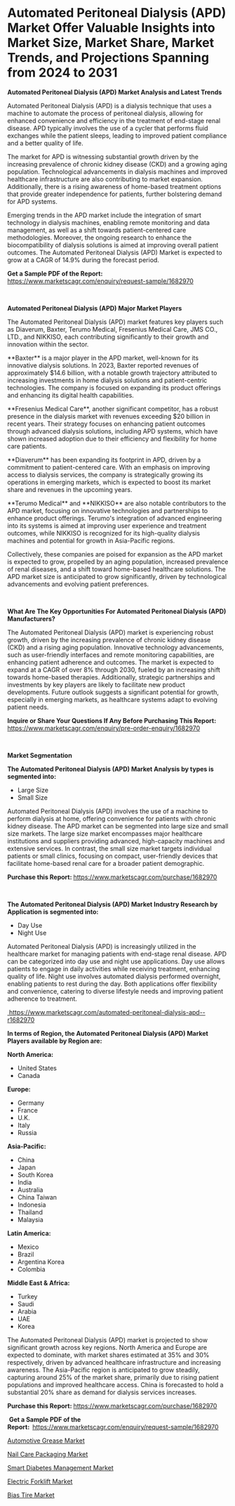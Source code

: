 <p><h1>Automated Peritoneal Dialysis (APD) Market Offer Valuable Insights into Market Size, Market Share, Market Trends, and Projections Spanning from 2024 to 2031</h1></p><p><strong>Automated Peritoneal Dialysis (APD) Market Analysis and Latest Trends</strong></p>
<p><p>Automated Peritoneal Dialysis (APD) is a dialysis technique that uses a machine to automate the process of peritoneal dialysis, allowing for enhanced convenience and efficiency in the treatment of end-stage renal disease. APD typically involves the use of a cycler that performs fluid exchanges while the patient sleeps, leading to improved patient compliance and a better quality of life.</p><p>The market for APD is witnessing substantial growth driven by the increasing prevalence of chronic kidney disease (CKD) and a growing aging population. Technological advancements in dialysis machines and improved healthcare infrastructure are also contributing to market expansion. Additionally, there is a rising awareness of home-based treatment options that provide greater independence for patients, further bolstering demand for APD systems.</p><p>Emerging trends in the APD market include the integration of smart technology in dialysis machines, enabling remote monitoring and data management, as well as a shift towards patient-centered care methodologies. Moreover, the ongoing research to enhance the biocompatibility of dialysis solutions is aimed at improving overall patient outcomes. The Automated Peritoneal Dialysis (APD) Market is expected to grow at a CAGR of 14.9% during the forecast period.</p></p>
<p><strong>Get a Sample PDF of the Report:&nbsp;</strong> <a href="https://www.marketscagr.com/enquiry/request-sample/1682970?utm_campaign=1529&utm_medium=2&utm_source=Github&utm_content=ia&utm_term=15102024&utm_id=automated-peritoneal-dialysis-apd">https://www.marketscagr.com/enquiry/request-sample/1682970</a></p>
<p>&nbsp;</p>
<p><strong>Automated Peritoneal Dialysis (APD) Major Market Players</strong></p>
<p><p>The Automated Peritoneal Dialysis (APD) market features key players such as Diaverum, Baxter, Terumo Medical, Fresenius Medical Care, JMS CO., LTD., and NIKKISO, each contributing significantly to their growth and innovation within the sector.</p><p>**Baxter** is a major player in the APD market, well-known for its innovative dialysis solutions. In 2023, Baxter reported revenues of approximately $14.6 billion, with a notable growth trajectory attributed to increasing investments in home dialysis solutions and patient-centric technologies. The company is focused on expanding its product offerings and enhancing its digital health capabilities.</p><p>**Fresenius Medical Care**, another significant competitor, has a robust presence in the dialysis market with revenues exceeding $20 billion in recent years. Their strategy focuses on enhancing patient outcomes through advanced dialysis solutions, including APD systems, which have shown increased adoption due to their efficiency and flexibility for home care patients.</p><p>**Diaverum** has been expanding its footprint in APD, driven by a commitment to patient-centered care. With an emphasis on improving access to dialysis services, the company is strategically growing its operations in emerging markets, which is expected to boost its market share and revenues in the upcoming years.</p><p>**Terumo Medical** and **NIKKISO** are also notable contributors to the APD market, focusing on innovative technologies and partnerships to enhance product offerings. Terumo's integration of advanced engineering into its systems is aimed at improving user experience and treatment outcomes, while NIKKISO is recognized for its high-quality dialysis machines and potential for growth in Asia-Pacific regions.</p><p>Collectively, these companies are poised for expansion as the APD market is expected to grow, propelled by an aging population, increased prevalence of renal diseases, and a shift toward home-based healthcare solutions. The APD market size is anticipated to grow significantly, driven by technological advancements and evolving patient preferences.</p></p>
<p>&nbsp;</p>
<p><strong>What Are The Key Opportunities For Automated Peritoneal Dialysis (APD) Manufacturers?</strong></p>
<p><p>The Automated Peritoneal Dialysis (APD) market is experiencing robust growth, driven by the increasing prevalence of chronic kidney disease (CKD) and a rising aging population. Innovative technology advancements, such as user-friendly interfaces and remote monitoring capabilities, are enhancing patient adherence and outcomes. The market is expected to expand at a CAGR of over 8% through 2030, fueled by an increasing shift towards home-based therapies. Additionally, strategic partnerships and investments by key players are likely to facilitate new product developments. Future outlook suggests a significant potential for growth, especially in emerging markets, as healthcare systems adapt to evolving patient needs.</p></p>
<p><strong>Inquire or Share Your Questions If Any Before Purchasing This Report:</strong> <a href="https://www.marketscagr.com/enquiry/pre-order-enquiry/1682970?utm_campaign=1529&utm_medium=2&utm_source=Github&utm_content=ia&utm_term=15102024&utm_id=automated-peritoneal-dialysis-apd">https://www.marketscagr.com/enquiry/pre-order-enquiry/1682970</a></p>
<p>&nbsp;</p>
<p><strong>Market Segmentation</strong></p>
<p><strong>The Automated Peritoneal Dialysis (APD) Market Analysis by types is segmented into:</strong></p>
<p><ul><li>Large Size</li><li>Small Size</li></ul></p>
<p><p>Automated Peritoneal Dialysis (APD) involves the use of a machine to perform dialysis at home, offering convenience for patients with chronic kidney disease. The APD market can be segmented into large size and small size markets. The large size market encompasses major healthcare institutions and suppliers providing advanced, high-capacity machines and extensive services. In contrast, the small size market targets individual patients or small clinics, focusing on compact, user-friendly devices that facilitate home-based renal care for a broader patient demographic.</p></p>
<p><strong>Purchase this Report:&nbsp;</strong><a href="https://www.marketscagr.com/purchase/1682970?utm_campaign=1529&utm_medium=2&utm_source=Github&utm_content=ia&utm_term=15102024&utm_id=automated-peritoneal-dialysis-apd">https://www.marketscagr.com/purchase/1682970</a></p>
<p>&nbsp;</p>
<p><strong>The Automated Peritoneal Dialysis (APD) Market Industry Research by Application is segmented into:</strong></p>
<p><ul><li>Day Use</li><li>Night Use</li></ul></p>
<p><p>Automated Peritoneal Dialysis (APD) is increasingly utilized in the healthcare market for managing patients with end-stage renal disease. APD can be categorized into day use and night use applications. Day use allows patients to engage in daily activities while receiving treatment, enhancing quality of life. Night use involves automated dialysis performed overnight, enabling patients to rest during the day. Both applications offer flexibility and convenience, catering to diverse lifestyle needs and improving patient adherence to treatment.</p></p>
<p><a href="https://www.marketscagr.com/automated-peritoneal-dialysis-apd--r1682970?utm_campaign=1529&utm_medium=2&utm_source=Github&utm_content=ia&utm_term=15102024&utm_id=automated-peritoneal-dialysis-apd">&nbsp;https://www.marketscagr.com/automated-peritoneal-dialysis-apd--r1682970</a></p>
<p><strong>In terms of Region, the Automated Peritoneal Dialysis (APD) Market Players available by Region are:</strong></p>
<p>
    <p> <strong> North America: </strong>
        <ul>
            <li>United States</li>
            <li>Canada</li>
        </ul>
        </p> 
    <p> <strong> Europe: </strong>
        <ul>
            <li>Germany</li>
            <li>France</li>
            <li>U.K.</li>
            <li>Italy</li>
            <li>Russia</li>
        </ul>
        </p> 
    <p> <strong> Asia-Pacific: </strong>
        <ul>
            <li>China</li>
            <li>Japan</li>
            <li>South Korea</li>
            <li>India</li>
            <li>Australia</li>
            <li>China Taiwan</li>
            <li>Indonesia</li>
            <li>Thailand</li>
            <li>Malaysia</li>
        </ul>
        </p> 
    <p> <strong> Latin America: </strong>
        <ul>
            <li>Mexico</li>
            <li>Brazil</li>
            <li>Argentina Korea</li>
            <li>Colombia</li>
        </ul>
        </p> 
    <p> <strong> Middle East & Africa: </strong>
        <ul>
            <li>Turkey</li>
            <li>Saudi</li>
            <li>Arabia</li>
            <li>UAE</li>
            <li>Korea</li>
        </ul>
    </p>
    </p>
<p><p>The Automated Peritoneal Dialysis (APD) market is projected to show significant growth across key regions. North America and Europe are expected to dominate, with market shares estimated at 35% and 30% respectively, driven by advanced healthcare infrastructure and increasing awareness. The Asia-Pacific region is anticipated to grow steadily, capturing around 25% of the market share, primarily due to rising patient populations and improved healthcare access. China is forecasted to hold a substantial 20% share as demand for dialysis services increases.</p></p>
<p><strong>Purchase this Report: </strong><a href="https://www.marketscagr.com/purchase/1682970?utm_campaign=1529&utm_medium=2&utm_source=Github&utm_content=ia&utm_term=15102024&utm_id=automated-peritoneal-dialysis-apd">https://www.marketscagr.com/purchase/1682970</a></p>
<p>&nbsp;<strong>Get a Sample PDF of the Report:&nbsp;&nbsp;</strong><a href="https://www.marketscagr.com/enquiry/request-sample/1682970?utm_campaign=1529&utm_medium=2&utm_source=Github&utm_content=ia&utm_term=15102024&utm_id=automated-peritoneal-dialysis-apd">https://www.marketscagr.com/enquiry/request-sample/1682970</a></p>
<p><strong></strong></p>
<p><p><a href="https://www.linkedin.com/pulse/automotive-grease-market-trends-detailed-study-its-segmentation-cr2ke?utm_campaign=1529&utm_medium=2&utm_source=Github&utm_content=ia&utm_term=15102024&utm_id=automated-peritoneal-dialysis-apd">Automotive Grease Market</a></p><p><a href="https://github.com/fransisca0zkko/Market-Research-Report-List-1/blob/main/nail-care-packaging-market.md?utm_campaign=1529&utm_medium=2&utm_source=Github&utm_content=ia&utm_term=15102024&utm_id=automated-peritoneal-dialysis-apd">Nail Care Packaging Market</a></p><p><a href="https://github.com/ton043knutt/Market-Research-Report-List-1/blob/main/smart-diabetes-management-market.md?utm_campaign=1529&utm_medium=2&utm_source=Github&utm_content=ia&utm_term=15102024&utm_id=automated-peritoneal-dialysis-apd">Smart Diabetes Management Market</a></p><p><a href="https://www.linkedin.com/pulse/electric-forklift-market-outlook-share-analysis-growth-2qijf?utm_campaign=1529&utm_medium=2&utm_source=Github&utm_content=ia&utm_term=15102024&utm_id=automated-peritoneal-dialysis-apd">Electric Forklift Market</a></p><p><a href="https://www.linkedin.com/pulse/unlocking-growth-potential-strategic-analysis-bias-tire-market-3wmvf?utm_campaign=1529&utm_medium=2&utm_source=Github&utm_content=ia&utm_term=15102024&utm_id=automated-peritoneal-dialysis-apd">Bias Tire Market</a></p></p>